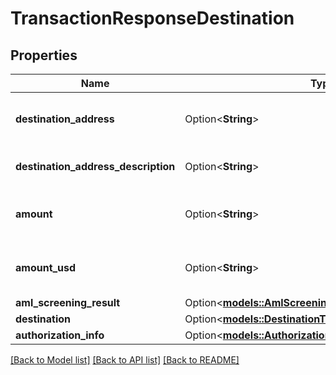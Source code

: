# TransactionResponseDestination

## Properties

Name | Type | Description | Notes
------------ | ------------- | ------------- | -------------
**destination_address** | Option<**String**> | Address where the asset was transferred. | [optional]
**destination_address_description** | Option<**String**> | Description of the address. | [optional]
**amount** | Option<**String**> | The amount to be sent to this destination. | [optional]
**amount_usd** | Option<**String**> | The USD value of the requested amount. | [optional]
**aml_screening_result** | Option<[**models::AmlScreeningResult**](AmlScreeningResult.md)> |  | [optional]
**destination** | Option<[**models::DestinationTransferPeerPathResponse**](DestinationTransferPeerPathResponse.md)> |  | [optional]
**authorization_info** | Option<[**models::AuthorizationInfo**](AuthorizationInfo.md)> |  | [optional]

[[Back to Model list]](../README.md#documentation-for-models) [[Back to API list]](../README.md#documentation-for-api-endpoints) [[Back to README]](../README.md)


